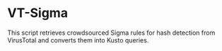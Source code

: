# VT-Sigma
This script retrieves crowdsourced Sigma rules for hash detection from VirusTotal and converts them into Kusto queries.
